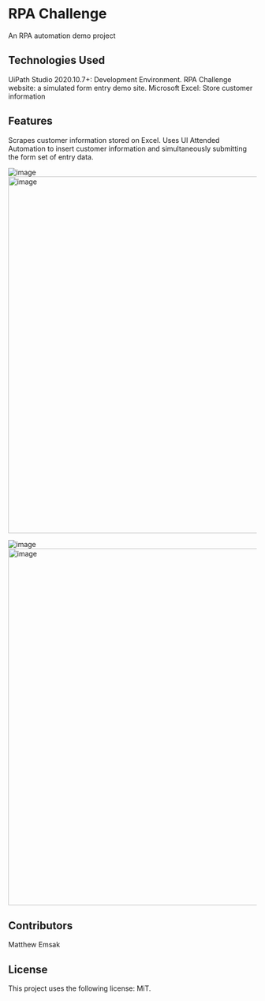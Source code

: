 # <strong> RPA Challenge </strong>
An RPA automation demo project

## <strong> Technologies Used </strong>
UiPath Studio 2020.10.7+: Development Environment.
RPA Challenge website: a simulated form entry demo site.
Microsoft Excel: Store customer information

## <strong> Features </strong>
Scrapes customer information stored on Excel. Uses UI Attended Automation to insert customer information and simultaneously submitting the form set of entry data.

![image]()<img width="723" alt="image" src="C:\Users\force\OneDrive\Desktop\Screenshot 2022-07-20 141735.png">

![image]()<img width="723" alt="image" src="C:\Users\force\OneDrive\Desktop\Screenshot 2022-07-20 141737.png">

## <strong> Contributors </strong>
Matthew Emsak

## <strong> License </strong>
This project uses the following license: MiT.
